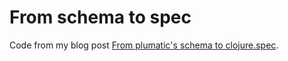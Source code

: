# From schema to spec

Code from my blog post [From plumatic's schema to clojure.spec](http://leeorengel.com/from-schema-to-spec/).